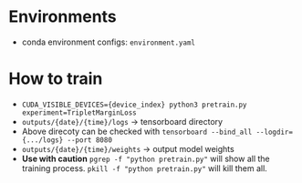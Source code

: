 # Environments
- conda environment configs: `environment.yaml`

# How to train
- `CUDA_VISIBLE_DEVICES={device_index} python3 pretrain.py experiment=TripletMarginLoss`
- `outputs/{date}/{time}/logs` -> tensorboard directory
- Above direcoty can be checked with `tensorboard --bind_all --logdir={.../logs} --port 8080`
- `outputs/{date}/{time}/weights` -> output model weights
- **Use with caution** `pgrep -f "python pretrain.py"` will show all the training process. `pkill -f "python pretrain.py"` will kill them all.
